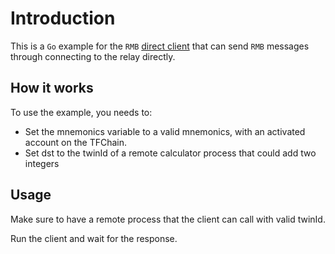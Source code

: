 # Introduction

This is a `Go` example for the `RMB` [direct client](https://github.com/threefoldtech/tfgrid-sdk-go/blob/development/rmb-sdk-go/peer/README.md#direct-client) that can send `RMB` messages through connecting to the relay directly.

## How it works

To use the example, you needs to:

-   Set the mnemonics variable to a valid mnemonics, with an activated account on the TFChain.
-   Set dst to the twinId of a remote calculator process that could add two integers

## Usage

Make sure to have a remote process that the client can call with valid twinId.

Run the client and wait for the response.
